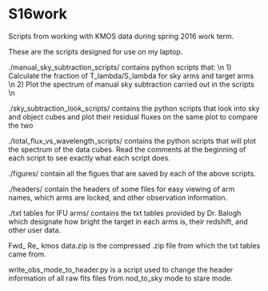 # S16work
Scripts from working with KMOS data during spring 2016 work term.

These are the scripts designed for use on my laptop.

./manual\_sky\_subtraction\_scripts/ contains python scripts that: \n
	1) Calculate the fraction of T_lambda/S_lambda for sky arms and target arms \n
	2) Plot the spectrum of manual sky subtraction carried out in the scripts \n

./sky\_subtraction\_look\_scripts/ contains the python scripts that look into sky and object cubes and plot their residual fluxes on the same plot to compare the two

./total\_flux\_vs\_wavelength\_scripts/ contains the python scripts that will plot the spectrum of the data cubes. Read the comments at the beginning of each script to see exactly what each script does.

./figures/ contain all the figues that are saved by each of the above scripts.

./headers/ contain the headers of some files for easy viewing of arm names, which arms are locked, and other observation information.

./txt tables for IFU arms/ contains the txt tables provided by Dr. Balogh which designate how bright the target in each arms is, their redshift, and other user data.

Fwd_ Re_ kmos data.zip is the compressed .zip file from which the txt tables came from.

write\_obs\_mode\_to\_header.py is a script used to change the header information of all raw fits files from nod\_to\_sky mode to stare mode.
